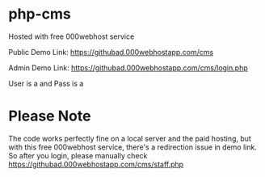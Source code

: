 # php-cms

Hosted with free 000webhost service

Public Demo Link: https://githubad.000webhostapp.com/cms

Admin Demo Link: https://githubad.000webhostapp.com/cms/login.php


User is a and Pass is a



# Please Note
The code works perfectly fine on a local server and the paid hosting, but with this free 000webhost service, there's a redirection issue in demo link. So after you login, please manually check https://githubad.000webhostapp.com/cms/staff.php


